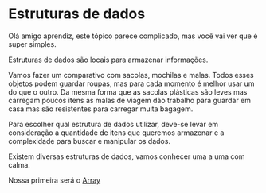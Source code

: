 # Estruturas de dados

Olá amigo aprendiz, este tópico parece complicado, mas você vai ver que é super simples. 

Estruturas de dados são locais para armazenar informações. 

Vamos fazer um comparativo com sacolas, mochilas e malas. Todos esses objetos podem guardar roupas, mas para cada momento é melhor usar um do que o outro. Da mesma forma que as sacolas plásticas são leves mas carregam poucos itens as malas de viagem dão trabalho para guardar em casa mas são resistentes para carregar muita bagagem. 

Para escolher qual estrutura de dados utilizar, deve-se levar em consideração a quantidade de itens que queremos armazenar e a complexidade para buscar e manipular os dados. 

Existem diversas estruturas de dados, vamos conhecer uma a uma com calma.

Nossa primeira será o [Array](array)


